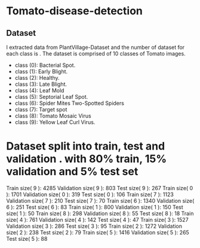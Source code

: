 # Tomato-disease-detection

## Dataset

I extracted data from PlantVillage-Dataset and the number of dataset for each class is .
The dataset is comprised of 10 classes of Tomato images.
- class (0): Bacterial Spot.
- class (1): Early Blight.
- class (2): Healthy.
- class (3): Late Blight.
- class (4): Leaf Mold
- class (5): Septorial Leaf Spot.
- class (6): Spider Mites Two-Spotted Spiders
- class (7): Target spot
- class (8): Tomato Mosaic Virus
- class (9): Yellow Leaf Curl Virus.

# Dataset split into train, test and validation . with 80% train, 15% validation and 5% test set
Train size( 9 ):  4285
Validation size( 9 ):  803
Test size( 9 ):  267
Train size( 0 ):  1701
Validation size( 0 ):  319
Test size( 0 ):  106
Train size( 7 ):  1123
Validation size( 7 ):  210
Test size( 7 ):  70
Train size( 6 ):  1340
Validation size( 6 ):  251
Test size( 6 ):  83
Train size( 1 ):  800
Validation size( 1 ):  150
Test size( 1 ):  50
Train size( 8 ):  298
Validation size( 8 ):  55
Test size( 8 ):  18
Train size( 4 ):  761
Validation size( 4 ):  142
Test size( 4 ):  47
Train size( 3 ):  1527
Validation size( 3 ):  286
Test size( 3 ):  95
Train size( 2 ):  1272
Validation size( 2 ):  238
Test size( 2 ):  79
Train size( 5 ):  1416
Validation size( 5 ):  265
Test size( 5 ):  88